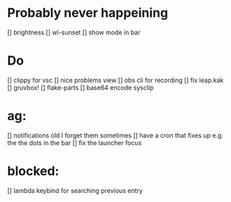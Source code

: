 # Probably never happeining
[] brightness
[] wl-sunset
[] show mode in bar

# Do
[] clippy for vsc
[] nice problems view
[] obs cli for recording
[] fix leap.kak
[] gruvbox!
[] flake-parts
[] base64 encode sysclip

# ag:
[] notifications old I forget them sometimes
[] have a cron that fixes up e.g. the the dots in the bar
[] fix the launcher focus

# blocked:
[] lambda keybind for searching previous entry

